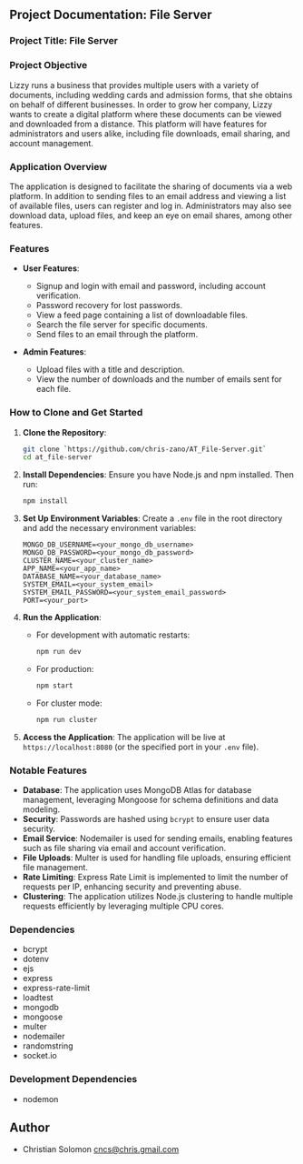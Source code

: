## Project Documentation: File Server

### Project Title: File Server

### Project Objective
Lizzy runs a business that provides multiple users with a variety of documents, including wedding cards and admission forms, that she obtains on behalf of different businesses. In order to grow her company, Lizzy wants to create a digital platform where these documents can be viewed and downloaded from a distance. This platform will have features for administrators and users alike, including file downloads, email sharing, and account management.

### Application Overview
The application is designed to facilitate the sharing of documents via a web platform. In addition to sending files to an email address and viewing a list of available files, users can register and log in. Administrators may also see download data, upload files, and keep an eye on email shares, among other features.

### Features
- **User Features**:
  - Signup and login with email and password, including account verification.
  - Password recovery for lost passwords.
  - View a feed page containing a list of downloadable files.
  - Search the file server for specific documents.
  - Send files to an email through the platform.

- **Admin Features**:
  - Upload files with a title and description.
  - View the number of downloads and the number of emails sent for each file.

### How to Clone and Get Started

1. **Clone the Repository**:
   ```sh
   git clone `https://github.com/chris-zano/AT_File-Server.git`
   cd at_file-server
   ```

2. **Install Dependencies**:
   Ensure you have Node.js and npm installed. Then run:
   ```sh
   npm install
   ```

3. **Set Up Environment Variables**:
   Create a `.env` file in the root directory and add the necessary environment variables:
   ```env
   MONGO_DB_USERNAME=<your_mongo_db_username>
   MONGO_DB_PASSWORD=<your_mongo_db_password>
   CLUSTER_NAME=<your_cluster_name>
   APP_NAME=<your_app_name>
   DATABASE_NAME=<your_database_name>
   SYSTEM_EMAIL=<your_system_email>
   SYSTEM_EMAIL_PASSWORD=<your_system_email_password>
   PORT=<your_port>
   ```

4. **Run the Application**:
   - For development with automatic restarts:
     ```sh
     npm run dev
     ```
   - For production:
     ```sh
     npm start
     ```
   - For cluster mode:
     ```sh
     npm run cluster
     ```

5. **Access the Application**:
   The application will be live at `https://localhost:8080` (or the specified port in your `.env` file).

### Notable Features
- **Database**: The application uses MongoDB Atlas for database management, leveraging Mongoose for schema definitions and data modeling.
- **Security**: Passwords are hashed using `bcrypt` to ensure user data security.
- **Email Service**: Nodemailer is used for sending emails, enabling features such as file sharing via email and account verification.
- **File Uploads**: Multer is used for handling file uploads, ensuring efficient file management.
- **Rate Limiting**: Express Rate Limit is implemented to limit the number of requests per IP, enhancing security and preventing abuse.
- **Clustering**: The application utilizes Node.js clustering to handle multiple requests efficiently by leveraging multiple CPU cores.

### Dependencies
- bcrypt
- dotenv
- ejs
- express
- express-rate-limit
- loadtest
- mongodb
- mongoose
- multer
- nodemailer
- randomstring
- socket.io

### Development Dependencies
- nodemon

## Author
- Christian Solomon <cncs@chris.gmail.com>